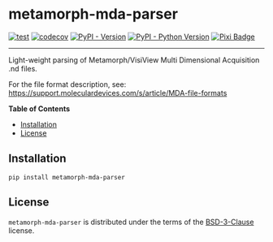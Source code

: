 # metamorph-mda-parser

[![test](https://github.com/fmi-faim/metamorph-mda-parser/actions/workflows/test.yml/badge.svg)](https://github.com/fmi-faim/metamorph-mda-parser/actions/workflows/test.yml)
[![codecov](https://codecov.io/gh/fmi-faim/metamorph-mda-parser/graph/badge.svg?token=X8NBB1B44N)](https://codecov.io/gh/fmi-faim/metamorph-mda-parser)
[![PyPI - Version](https://img.shields.io/pypi/v/metamorph-mda-parser.svg)](https://pypi.org/project/metamorph-mda-parser)
[![PyPI - Python Version](https://img.shields.io/pypi/pyversions/metamorph-mda-parser.svg)](https://pypi.org/project/metamorph-mda-parser)
[![Pixi Badge](https://img.shields.io/endpoint?url=https://raw.githubusercontent.com/prefix-dev/pixi/main/assets/badge/v0.json)](https://pixi.sh)

-----

Light-weight parsing of Metamorph/VisiView Multi Dimensional Acquisition .nd files.

For the file format description, see: https://support.moleculardevices.com/s/article/MDA-file-formats

**Table of Contents**

- [Installation](#installation)
- [License](#license)

## Installation

```console
pip install metamorph-mda-parser
```

## License

`metamorph-mda-parser` is distributed under the terms of the [BSD-3-Clause](https://spdx.org/licenses/BSD-3-Clause.html) license.
